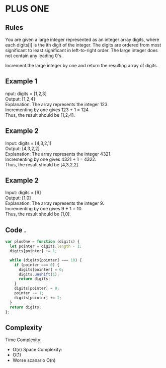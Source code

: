 # PLUS ONE

## Rules

You are given a large integer represented as an integer array digits, where each digits[i] is the ith digit of the integer. The digits are ordered from most significant to least significant in left-to-right order. The large integer does not contain any leading 0's.

Increment the large integer by one and return the resulting array of digits.

## Example 1

nput: digits = [1,2,3]<br>
Output: [1,2,4]<br>
Explanation: The array represents the integer 123.<br>
Incrementing by one gives 123 + 1 = 124.<br>
Thus, the result should be [1,2,4].<br>

## Example 2

Input: digits = [4,3,2,1]<br>
Output: [4,3,2,2]<br>
Explanation: The array represents the integer 4321.<br>
Incrementing by one gives 4321 + 1 = 4322.<br>
Thus, the result should be [4,3,2,2].<br>

## Example 2

Input: digits = [9]<br>
Output: [1,0]<br>
Explanation: The array represents the integer 9.<br>
Incrementing by one gives 9 + 1 = 10.<br>
Thus, the result should be [1,0].<br>

## Code .

```javascript
var plusOne = function (digits) {
  let pointer = digits.length - 1;
  digits[pointer] += 1;

  while (digits[pointer] === 10) {
    if (pointer === 0) {
      digits[pointer] = 0;
      digits.unshift(1);
      return digits;
    }
    digits[pointer] = 0;
    pointer -= 1;
    digits[pointer] += 1;
  }
  return digits;
};
```

## Complexity

Time Complexity:

- O(n)
  Space Complexity:
- O(1)
- Worse scanario O(n)

